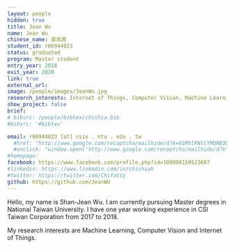 ```yaml
---
layout: people
hidden: true
title: Jean Wu
name: Jean Wu
chinese_name: 吳尚真
student_id: r06944023
status: graduated
program: Master student
entry_year: 2018
exit_year: 2020
link: true
external_url:
image: /people/images/JeanWu.jpg
research_interests: Internet of Things, Computer Vision, Machine Learning
show_project: false
brief:
# bibsrc: /people/bibtex/chichia.bib
#bibsrc: '#bibtex'

email: r06944023 [at] csie . ntu . edu . tw
  #href: "http://www.google.com/recaptcha/mailhide/d?k=01MhlRNlCYMQRB3CtGk9pPWQ==&amp;c=Seat9oiuZshm6ibK_MUDZilOr7fBybQahRY7P83oUwM="
  #onclick: "window.open('http://www.google.com/recaptcha/mailhide/d?k\\07501MhlRNlCYMQRB3CtGk9pPWQ\\75\\75\\46c\\75Seat9oiuZshm6ibK_MUDZilOr7fBybQahRY7P83oUwM\\075', '', 'toolbar=0,scrollbars=0,location=0,statusbar=0,menubar=0,resizable=0,width=500,height=300'); return false;"
#homepage:
facebook: https://www.facebook.com/profile.php?id=100000159523687
#linkedin: https://www.linkedin.com/in/chichiah
#twitter: https://twitter.com/Chifatty
github: https://github.com/JeanWU
---
```


Hello, my name is Shan-Jean Wu. I am currently pursuing Master degrees in National Taiwan University. I have one year working experience in CSI Taiwan Corporation from 2017 to 2018.

My research interests are Machine Learning, Computer Vision and Internet of Things.
